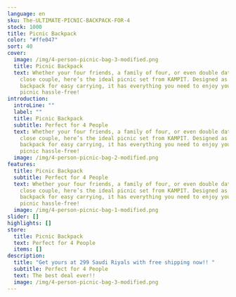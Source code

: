 ```yaml
---
language: en
sku: The-ULTIMATE-PICNIC-BACKPACK-FOR-4
stock: 1000
title: Picnic Backpack
color: "#ffe047"
sort: 40
cover:
  image: /img/4-person-picnic-bag-3-modified.png
  title: Picnic Backpack
  text: Whether your four friends, a family of four, or even double dating with a
    close couple, here’s the ideal picnic set from KAMPIT. Designed as a
    backpack for easy carrying, it has everything you need to enjoy your next
    picnic hassle-free!
introduction:
  introLine: ""
  label: ""
  title: Picnic Backpack
  subtitle: Perfect for 4 People
  text: Whether your four friends, a family of four, or even double dating with a
    close couple, here’s the ideal picnic set from KAMPIT. Designed as a
    backpack for easy carrying, it has everything you need to enjoy your next
    picnic hassle-free!
  image: /img/4-person-picnic-bag-2-modified.png
features:
  title: Picnic Backpack
  subtitle: Perfect for 4 People
  text: Whether your four friends, a family of four, or even double dating with a
    close couple, here’s the ideal picnic set from KAMPIT. Designed as a
    backpack for easy carrying, it has everything you need to enjoy your next
    picnic hassle-free!
  image: /img/4-person-picnic-bag-1-modified.png
slider: []
highlights: []
store:
  title: Picnic Backpack
  text: Perfect for 4 People
  items: []
description:
  title: "Get yours at 299 Saudi Riyals with free shipping now!! "
  subtitle: Perfect for 4 People
  text: The best deal ever!!
  image: /img/4-person-picnic-bag-3-modified.png
---
```

